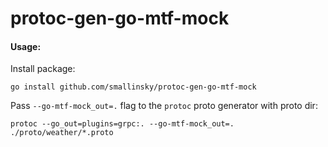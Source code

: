 # protoc-gen-go-mtf-mock

#### Usage:
Install package:
```shell 
go install github.com/smallinsky/protoc-gen-go-mtf-mock
```

Pass  `--go-mtf-mock_out=.` flag to the `protoc` proto generator with proto dir:
```shell 
protoc --go_out=plugins=grpc:. --go-mtf-mock_out=. ./proto/weather/*.proto
```
